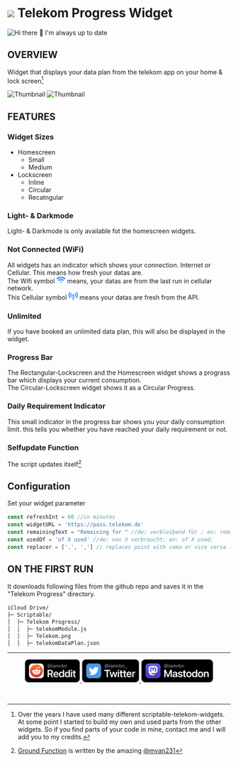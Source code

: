 # <img src=https://is1-ssl.mzstatic.com/image/thumb/Purple221/v4/61/2c/01/612c0188-2033-1815-0ee9-52c8641184a5/AppIcon-0-0-1x_U007emarketing-0-7-0-85-220.png/512x512bb.png  width="25"> Telekom Progress Widget

![](https://img.shields.io/badge/dynamic/json?color=EC1181&style=plastic&label=Script%20Version&query=version&url=https%3A%2F%2Fraw.githubusercontent.com%2Fiamrbn%2FTelekom-Progress%2Fmain%2FTelekom-Progress.json "Hi there 👋 I'm always up to date")

## OVERVIEW
Widget that displays your data plan from the telekom app on your home & lock screen[^1]

<img title=Thumbnail Homescreen src=/Images/Thumbnail-Overview.png  width="250">
<img title=Thumbnail Lockscreen src=/Images/lockscreenThumbnail.png  width="500">

## FEATURES

### Widget Sizes
- Homescreen
  - Small
  - Medium
- Lockscreen
  - Inline
  - Circular
  - Recatngular


### Light- & Darkmode
Light- & Darkmode is only available fot the homescreen widgets.


### Not Connected (WiFi)
All widgets has an indicator which shows your connection.
Internet or Cellular. This means how fresh your datas are.    
The Wifi symbol <img title=wifi.exclamationmark src=/Images/wifi.exclamationmark.png  width="20"> means, your datas are from the last run in cellular network.    
This Cellular symbol <img title=wifi.exclamationmark src=/Images/antenna.radiowaves.left.and.right.png  width="21"> means your datas are fresh from the API.


### Unlimited
If you have booked an unlimited data plan, this will also be displayed in the widget. 


### Progress Bar
The Rectangular-Lockscreen and the Homescreen widget shows a prograss bar which displays your current consumption.    
The Circular-Lockscreen widget shows it as a Circular Progress.


### Daily Requirement Indicator
This small indicator in the progress bar shows you your daily consumption limit. this tells you whether you have reached your daily requirement or not. 


### Selfupdate Function
The script updates itself[^2]


## Configuration
Set your widget parameter
``` javascript
const refreshInt = 60 //in minutes
const widgetURL = 'https://pass.telekom.de'
const remainingText = "Remaining for " //de: verbleibend für ; en: remaining for ;
const usedOf = 'of X used' //de: von X verbraucht; en: of X used;
const replacer = ['.', ','] // replaces point with coma or vice versa (e.g. 2.5 => 2,5);
```



## ON THE FIRST RUN
It downloads following files from the github repo and saves it in the "Telekom Progress" directory.
```
iCloud Drive/
├─ Scriptable/
│  ├─ Telekom Progress/
│  │  ├─ telekomModule.js
│  │  ├─ Telekom.png
│  │  ├─ telekomDataPlan.json
```


---

<p align="center">
  <a href="https://reddit.com/user/iamrbn/">
    <img title="My second Reddit @iamrbn" src="https://github.com/iamrbn/slack-status/blob/08d06ec886dcef950a8acbf4983940ad7fb8bed9/Images/Badges/reddit_black_iamrbn.png" width="125"/>
  </a>
  <a href="https://twitter.com/iamrbn_/">
    <img title="Follow Me On Twitter @iamrbn_" src="https://github.com/iamrbn/slack-status/blob/ae62582b728c2e2ad8ea6a55cc7729cf71bfaeab/Images/Badges/twitter_black.png" width="130"/>
  </a>
  <a href="https://mastodon.social/@iamrbn">
    <img title="Follow Me On Mastodon @iamrbn@mastodon.socail" src="https://github.com/iamrbn/slack-status/blob/1e67e1ea969b791a36ebb71142ec8719594e1e8d/Images/Badges/mastodon_black.png" width="163"/>
  </a>
</p>

<br>

[^1]:Over the years I have used many different scriptable-telekom-widgets. At some point I started to build my own and used parts from the other widgets.
So if you find parts of your code in mine, contact me and I will add you to my credits.
[^2]:[Ground Function](https://github.com/mvan231/Scriptable#updater-mechanism-code-example "GitHub Repo") is written by the amazing [@mvan231](https://mastodon.social/@mvan231 "Mastodon")

